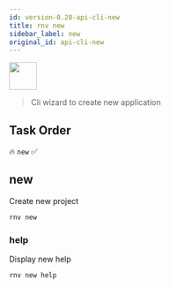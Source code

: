 ```yaml
---
id: version-0.28-api-cli-new
title: rnv new
sidebar_label: new
original_id: api-cli-new
---
```


<img src="https://renative.org/img/ic_cli.png" width=50 height=50 />

> Cli wizard to create new application

## Task Order

🔥 `new`  ✅

## new

Create new project

```bash
rnv new
```

### help

Display new help

```bash
rnv new help
```
